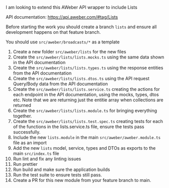 I am looking to extend this AWeber API wrapper to include Lists 

API documentation: https://api.aweber.com/#tag/Lists

Before starting the work you should create a branch `lists` and ensure all development happens on that feature branch.

You should use `src/aweber/broadcasts/*` as a template

1. Create a new folder `src/aweber/lists` for the new files
2. Create the `src/aweber/lists/lists.mocks.ts` using the same data shown in the API documentation 
3. Create the `src/aweber/lists/lists.types.ts` using the response entities from the API documentation
4. Create the `src/aweber/lists/lists.dtos.ts` using the API request Query/Body data from the API documentation
5. Create the `src/aweber/lists/lists.service.ts` creating the actions for each endpoint in the API documentation, using the mocks, types, dtos etc. Note that we are returning just the entitie array when collections are returned
6. Create the `src/aweber/lists/lists.module.ts` for bringing everything together.
7. Create the `src/aweber/lists/lists.test.spec.ts` creating tests for each of the functions in the lists.service.ts file, ensure the tests pass successfully.
8. Include the new `lists.module` in the main `src/aweber/aweber.module.ts` file as an import
9. Add the new `lists` model, service, types and DTOs as exports to the main `src/index.ts` file
10. Run lint and fix any linting issues
11. Run prettier 
12. Run build and make sure the application builds
13. Run the test suite to ensure tests still pass.
14. Create a PR for this new module from your feature branch to main.